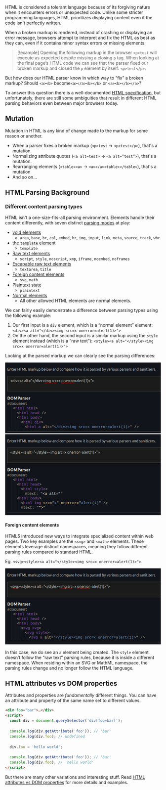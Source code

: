 HTML is considered a tolerant language because of its forgiving nature when it encounters errors or unexpected code. Unlike some stricter programming languages, HTML prioritizes displaying content even if the code isn't perfectly written. [](https://read.readwise.io/read/01jn6dce59zymfqjmsr6xzeaxw)

When a broken markup is rendered, instead of crashing or displaying an error message, browsers attempt to interpret and fix the HTML as best as they can, even if it contains minor syntax errors or missing elements. [](https://read.readwise.io/read/01jn6ddkkf4tc0a0sm62h7k7c0)

>[!example]
>Opening the following markup in the browser `<p>test` will execute as expected despite missing a closing `p` tag. When looking at the final page’s HTML code we can see that the parser fixed our broken markup and closed the `p` element by itself: `<p>test</p>`. [](https://read.readwise.io/read/01jn6de0b35ghyn531d978gjc7)

But how does our HTML parser know in which way to “fix” a broken markup? 
Should `<a><b>` become`<a></a><b></b>` or `<a><b></b></a>`? 

To answer this question there is a well-documented [HTML specification](https://html.spec.whatwg.org/), but unfortunately, there are still some ambiguities that result in different HTML parsing behaviors even between major browsers today. [](https://read.readwise.io/read/01jn6dexptcjwxnnzbmxjee105)

## Mutation

Mutation in HTML is any kind of change made to the markup for some reason or another.
 - When a parser fixes a broken markup (`<p>test` → `<p>test</p>`), that's a mutation. 
 - Normalizing attribute quotes (`<a alt=test>` → `<a alt=”test”>`), that's a mutation.
 - Rearranging elements (`<table><a>` → `<a></a><table></table>`), that's a mutation
 - And so on…

## HTML Parsing Background

### Different content parsing types

 HTML isn't a one-size-fits-all parsing environment. Elements handle their content differently, with seven distinct [parsing modes](https://html.spec.whatwg.org/#elements-2) at play: [](https://read.readwise.io/read/01jn6djhg40ea7fqdc4b034ejr)

- [void elements](https://html.spec.whatwg.org/#void-elements)
	- `area`, `base`, `br`, `col`, `embed`, `hr`, `img`, `input`, `link`, `meta`, `source`, `track`, `wbr`
 - [the `template` element](https://html.spec.whatwg.org/#the-template-element-2)
	 - `template`
 - [Raw text elements](https://html.spec.whatwg.org/#raw-text-elements)
	 - `script`, `style`, `noscript`, `xmp`, `iframe`, `noembed`, `noframes`
 - [Escapable raw text elements](https://html.spec.whatwg.org/#escapable-raw-text-elements)
	 - `textarea`, `title`
 - [Foreign content elements](https://html.spec.whatwg.org/#foreign-elements)
	 - `svg`, `math`
 - [Plaintext state](https://html.spec.whatwg.org/#plaintext-state)
	 - `plaintext`
 - [Normal elements](https://html.spec.whatwg.org/#normal-elements)
	 - All other allowed HTML elements are normal elements.

We can fairly easily demonstrate a difference between parsing types using the following example:
 1. Our first input is a `div` element, which is a “normal element” element: 
	 `<div><a alt="</div><img src=x onerror=alert(1)>">`
 2. On the other hand, the second input is a similar markup using the `style` element instead (which is a “raw text”): 
	 `<style><a alt="</style><img src=x onerror=alert(1)>">`
 
 Looking at the parsed markup we can clearly see the parsing differences:

![](attachments/HTML-1.png)
![](attachments/HTML-2.png)

#### Foreign content elements

HTML5 introduced new ways to integrate specialized content within web pages. Two key examples are the `<svg>` and `<math>` elements. These elements leverage distinct namespaces, meaning they follow different parsing rules compared to standard HTML.

Eg. `<svg><style><a alt="</style><img src=x onerror=alert(1)>">`

![](attachments/HTML-3.png)

In this case, we do see an `a` element being created. The `style` element doesn’t follow the “raw text” parsing rules, because it is inside a different namespace. When residing within an SVG or MathML namespace, the parsing rules change and no longer follow the HTML language. [](https://read.readwise.io/read/01jn6dya819r3jzwxm5xk10cwg)

## HTML attributes vs DOM properties

Attributes and properties are _fundamentally_ different things. You can have an attribute and property of the same name set to different values. 

```html
<div foo="bar">…</div>
<script>
  const div = document.querySelector('div[foo=bar]');

  console.log(div.getAttribute('foo')); // 'bar'
  console.log(div.foo); // undefined

  div.foo = 'hello world';

  console.log(div.getAttribute('foo')); // 'bar'
  console.log(div.foo); // 'hello world'
</script>
```

But there are many other variations and interesting stuff. Read [HTML attributes vs DOM properties](https://jakearchibald.com/2024/attributes-vs-properties/) for more details and examples.